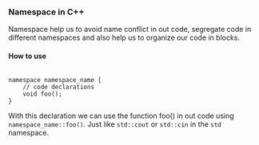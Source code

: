 ### Namespace in C++

Namespace help us to avoid name conflict in out code, segregate code in different namespaces and also help us to organize our code in blocks.

#### How to use

```

namespace namespace_name {
    // code declarations
    void foo();
}

```

With this declaration we can use the function foo() in out code using `namespace_name::foo()`.
Just like `std::cout` or `std::cin` in the `std` namespace.